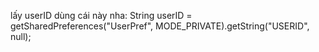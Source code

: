 lấy userID dùng cái này nha:
String userID = getSharedPreferences("UserPref", MODE_PRIVATE).getString("USERID", null);
